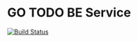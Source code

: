 # GO TODO BE Service

[![Build Status](https://travis-ci.org/victoraugust/Go-ToDo-BE-Service.svg?branch=master)](https://travis-ci.org/victoraugust/Go-ToDo-BE-Service)
